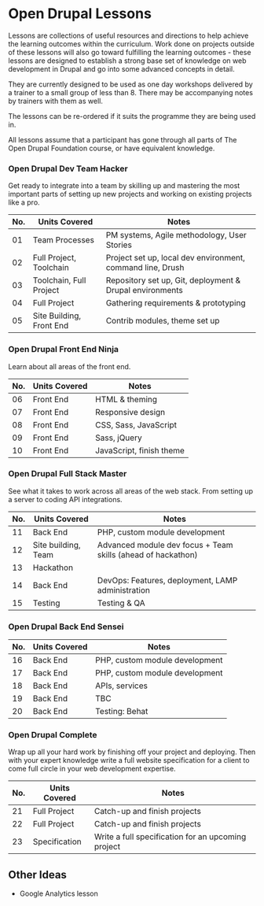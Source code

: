 Open Drupal Lessons
===================

Lessons are collections of useful resources and directions to help achieve the
learning outcomes within the curriculum. Work done on projects outside of these
lessons will also go toward fulfilling the learning outcomes - these lessons are
designed to establish a strong base set of knowledge on web development in Drupal
and go into some advanced concepts in detail.

They are currently designed to be used as one day workshops delivered by a
trainer to a small group of less than 8. There may be accompanying notes by
trainers with them as well.

The lessons can be re-ordered if it suits the programme they are being used in.

All lessons assume that a participant has gone through all parts of The Open
Drupal Foundation course, or have equivalent knowledge.

### Open Drupal Dev Team Hacker

Get ready to integrate into a team by skilling up and mastering the most important
parts of setting up new projects and working on existing projects like a pro.

| No.| Units Covered             | Notes                                                        |
|----|---------------------------|--------------------------------------------------------------|
| 01 | Team Processes            | PM systems, Agile methodology, User Stories                  |
| 02 | Full Project, Toolchain   | Project set up, local dev environment, command line, Drush   |
| 03 | Toolchain, Full Project   | Repository set up, Git, deployment & Drupal environments     |
| 04 | Full Project              | Gathering requirements & prototyping                         |
| 05 | Site Building, Front End  | Contrib modules, theme set up                                |

### Open Drupal Front End Ninja

Learn about all areas of the front end.

| No.| Units Covered             | Notes                                                        |
|----|---------------------------|--------------------------------------------------------------|
| 06 | Front End                 | HTML & theming                                               |
| 07 | Front End                 | Responsive design                                            |
| 08 | Front End                 | CSS, Sass, JavaScript                                        |
| 09 | Front End                 | Sass, jQuery                                                 |
| 10 | Front End                 | JavaScript, finish theme                                     |

### Open Drupal Full Stack Master

See what it takes to work across all areas of the web stack. From setting up a server to
coding API integrations.

| No.| Units Covered             | Notes                                                        |
|----|---------------------------|--------------------------------------------------------------|
| 11 | Back End                  | PHP, custom module development                               |
| 12 | Site building, Team       | Advanced module dev focus + Team skills (ahead of hackathon) |
| 13 | Hackathon                 |                                                              |
| 14 | Back End                  | DevOps: Features, deployment, LAMP administration            |
| 15 | Testing                   | Testing & QA                                                 |

### Open Drupal Back End Sensei

| No.| Units Covered             | Notes                                                        |
|----|---------------------------|--------------------------------------------------------------|
| 16 | Back End                  | PHP, custom module development                               |
| 17 | Back End                  | PHP, custom module development                               |
| 18 | Back End                  | APIs, services                                               |
| 19 | Back End                  | TBC                                                          |
| 20 | Back End                  | Testing: Behat                                               |

### Open Drupal Complete

Wrap up all your hard work by finishing off your project and deploying. Then with your
expert knowledge write a full website specification for a client to come full circle in
your web development expertise.

| No.| Units Covered             | Notes                                                       |
|----|---------------------------|-------------------------------------------------------------|
| 21 | Full Project              | Catch-up and finish projects                                |
| 22 | Full Project              | Catch-up and finish projects                                |
| 23 | Specification             | Write a full specification for an upcoming project          |


Other Ideas
-----------

* Google Analytics lesson
